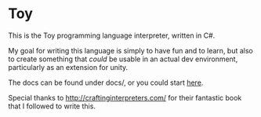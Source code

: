 # Toy

This is the Toy programming language interpreter, written in C#.

My goal for writing this language is simply to have fun and to learn, but also to create something that *could* be usable in an actual dev environment, particularly as an extension for unity.

The docs can be found under docs/, or you could start [here](docs/tutorial.md).

Special thanks to http://craftinginterpreters.com/ for their fantastic book that I followed to write this.

